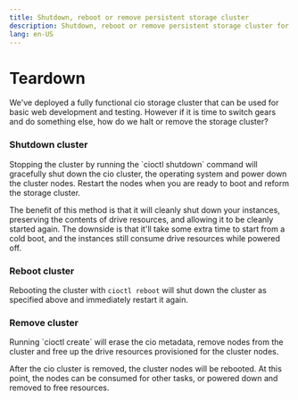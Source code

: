 ```yaml
---
title: Shutdown, reboot or remove persistent storage cluster
description: Shutdown, reboot or remove persistent storage cluster for Docker Swarm and Kubernetes
lang: en-US
---
```


# Teardown

We've deployed a fully functional cio storage cluster that can be used for basic web development and testing. However if it is time to switch gears and do something else, how do we halt or remove the storage cluster?

<h3>Shutdown cluster</h3>
Stopping the cluster by running the `cioctl shutdown` command will gracefully shut down the cio cluster, the operating system and power down the cluster nodes. Restart the nodes when you are ready to boot and reform the storage cluster.

The benefit of this method is that it will cleanly shut down your instances, preserving the contents of drive resources, and allowing it to be cleanly started again. The downside is that it'll take some extra time to start from a cold boot, and the instances still consume drive resources while powered off.

<h3>Reboot cluster</h3>

Rebooting the cluster with `cioctl reboot` will shut down the cluster as specified above and immediately restart it again.

<h3>Remove cluster</h3>
Running `cioctl create` will erase the cio metadata, remove nodes from the cluster and free up the drive resources provisioned for the cluster nodes.

After the cio cluster is removed, the cluster nodes will be rebooted. At this point, the nodes can be consumed for other tasks, or powered down and removed to free resources.
